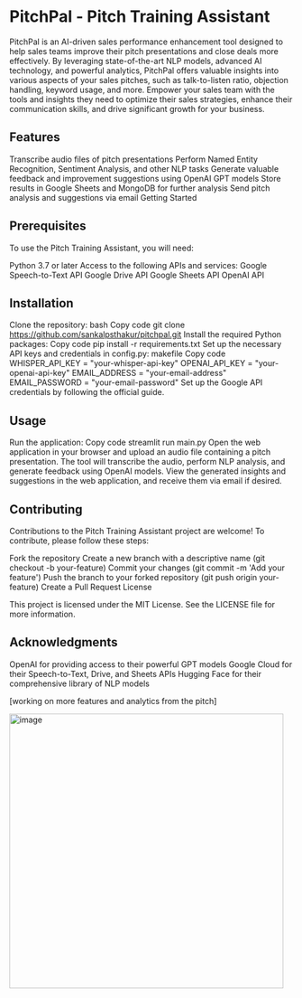 
# PitchPal - Pitch Training Assistant

PitchPal is an AI-driven sales performance enhancement tool designed to help sales teams improve their pitch presentations and close deals more effectively. By leveraging state-of-the-art NLP models, advanced AI technology, and powerful analytics, PitchPal offers valuable insights into various aspects of your sales pitches, such as talk-to-listen ratio, objection handling, keyword usage, and more. Empower your sales team with the tools and insights they need to optimize their sales strategies, enhance their communication skills, and drive significant growth for your business.


## Features

Transcribe audio files of pitch presentations
Perform Named Entity Recognition, Sentiment Analysis, and other NLP tasks
Generate valuable feedback and improvement suggestions using OpenAI GPT models
Store results in Google Sheets and MongoDB for further analysis
Send pitch analysis and suggestions via email
Getting Started

## Prerequisites
To use the Pitch Training Assistant, you will need:

Python 3.7 or later
Access to the following APIs and services:
Google Speech-to-Text API
Google Drive API
Google Sheets API
OpenAI API

## Installation
Clone the repository:
bash
Copy code
git clone https://github.com/sankalpsthakur/pitchpal.git
Install the required Python packages:
Copy code
pip install -r requirements.txt
Set up the necessary API keys and credentials in config.py:
makefile
Copy code
WHISPER_API_KEY = "your-whisper-api-key"
OPENAI_API_KEY = "your-openai-api-key"
EMAIL_ADDRESS = "your-email-address"
EMAIL_PASSWORD = "your-email-password"
Set up the Google API credentials by following the official guide.

## Usage
Run the application:
Copy code
streamlit run main.py
Open the web application in your browser and upload an audio file containing a pitch presentation.
The tool will transcribe the audio, perform NLP analysis, and generate feedback using OpenAI models.
View the generated insights and suggestions in the web application, and receive them via email if desired.

## Contributing

Contributions to the Pitch Training Assistant project are welcome! To contribute, please follow these steps:

Fork the repository
Create a new branch with a descriptive name (git checkout -b your-feature)
Commit your changes (git commit -m 'Add your feature')
Push the branch to your forked repository (git push origin your-feature)
Create a Pull Request
License

This project is licensed under the MIT License. See the LICENSE file for more information.

## Acknowledgments

OpenAI for providing access to their powerful GPT models
Google Cloud for their Speech-to-Text, Drive, and Sheets APIs
Hugging Face for their comprehensive library of NLP models


[working on more features and analytics from the pitch]


<img width="486" alt="image" src="https://user-images.githubusercontent.com/31366524/235303498-422b8592-f50e-479c-be74-e5167a3ca94e.png">
